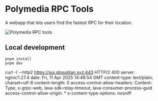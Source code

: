 # Polymedia RPC Tools

A webapp that lets users find the fastest RPC for their location.

![Polymedia RPC tools](https://rpcs.polymedia.app/img/open-graph.webp)

## Local development

```
pnpm install
pnpm dev
```

curl -I --http2 https://sui.obsuidian.xyz:443
HTTP/2 400 
server: nginx/1.27.4
date: Fri, 11 Apr 2025 14:48:54 GMT
content-type: text/plain; charset=utf-8
content-length: 0
access-control-allow-headers: Content-Type, x-grpc-web, lava-sdk-relay-timeout, lava-consumer-process-guid
access-control-allow-origin: *
x-content-type-options: nosniff